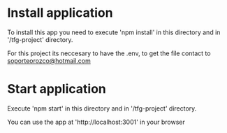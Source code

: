 # Install application

To install this app you need to execute 'npm install' in this directory and in '/tfg-project' directory.

For this project its neccesary to have the .env, to get the file contact to soporteorozco@hotmail.com


# Start application

Execute 'npm start' in this directory and in '/tfg-project' directory.

You can use the app at 'http://localhost:3001' in your browser

